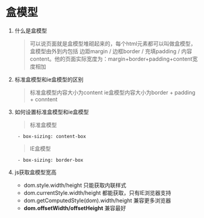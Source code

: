 # 盒模型
1. 什么是盒模型
	> 可以说页面就是盒模型堆砌起来的，每个html元素都可以叫做盒模型，盒模型由外到内包括 边距margin / 边框border / 充填padding / 内容content。他的页面实际宽度为：margin+border+padding+content宽度相加
2. 标准盒模型和ie盒模型的区别
	> 标准盒模型内容大小为content ie盒模型内容大小为border + padding + conntent
3. 如何设置标准盒模型和ie盒模型
	> 标准盒模型

		- box-sizing: content-box
	> IE盒模型

		- box-sizing: border-box
4. js获取盒模型宽高
	- dom.style.width/height 只能获取内联样式
	- dom.currentStyle.width/height 都能获取，只有IE浏览器支持
	- dom.getComputedStyle(dom).width/height 兼容更多浏览器
	- <strong>dom.offsetWidth/offsetHeight</strong> 兼容最好
